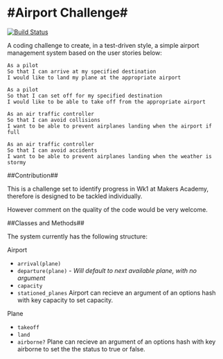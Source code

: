 #Airport Challenge#
=================

[![Build Status](https://travis-ci.org/RBGeomaticsRob/airport_challenge.svg?branch=master)](https://travis-ci.org/RBGeomaticsRob/airport_challenge)

A coding challenge to create, in a test-driven style, a simple airport management system based on the user stories below:

```
As a pilot
So that I can arrive at my specified destination
I would like to land my plane at the appropriate airport

As a pilot
So that I can set off for my specified destination
I would like to be able to take off from the appropriate airport

As an air traffic controller
So that I can avoid collisions
I want to be able to prevent airplanes landing when the airport if full

As an air traffic controller
So that I can avoid accidents
I want to be able to prevent airplanes landing when the weather is stormy
```
##Contribution##

This is a challenge set to identify progress in Wk1 at Makers Academy, therefore is designed to be tackled individually.

However comment on the quality of the code would be very welcome.


##Classes and Methods##

The system currently has the following structure:

Airport
- `arrival(plane)`
- `departure(plane)` - *Will default to next available plane, with no argument*
- `capacity`
- `stationed_planes`
Airport can recieve an argument of an options hash with key capacity to set capacity.

Plane
- `takeoff`
- `land`
- `airborne?`
Plane can recieve an argument of an options hash with key airborne to set the the status to true or false.


